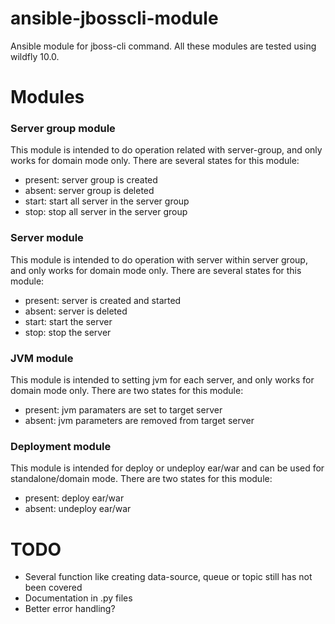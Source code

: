 # ansible-jbosscli-module
Ansible module for jboss-cli command. All these modules are tested using wildfly 10.0.

# Modules
### Server group module     
This module is intended to do operation related with server-group, and only works for domain mode only. 
There are several states for this module:
* present: server group is created
* absent: server group is deleted
* start: start all server in the server group
* stop: stop all server in the server group

### Server module
This module is intended to do operation with server within server group, and only works for domain mode only. 
There are several states for this module:
* present: server is created and started
* absent: server is deleted
* start: start the server
* stop: stop the server
     
### JVM module
This module is intended to setting jvm for each server, and only works for domain mode only.
There are two states for this module:
* present: jvm paramaters are set to target server
* absent: jvm parameters are removed from target server

### Deployment module
This module is intended for deploy or undeploy ear/war and can be used for standalone/domain mode.
There are two states for this module:
* present: deploy ear/war
* absent: undeploy ear/war

# TODO
* Several function like creating data-source, queue or topic still has not been covered
* Documentation in .py files
* Better error handling?
